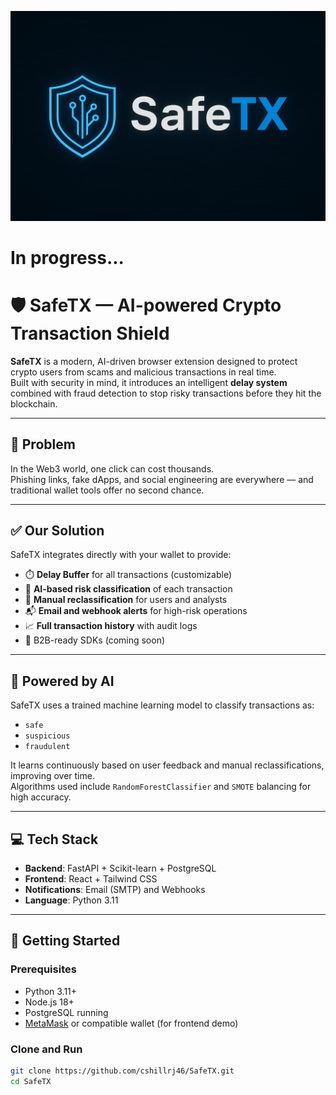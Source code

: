 <p align="center">
  <img src="SafeTX.png" alt="SafeTX Banner" width="600"/>
</p>

# In progress...
# 🛡️ SafeTX — AI-powered Crypto Transaction Shield

**SafeTX** is a modern, AI-driven browser extension designed to protect crypto users from scams and malicious transactions in real time.  
Built with security in mind, it introduces an intelligent **delay system** combined with fraud detection to stop risky transactions before they hit the blockchain.

---

## 🚨 Problem

In the Web3 world, one click can cost thousands.  
Phishing links, fake dApps, and social engineering are everywhere — and traditional wallet tools offer no second chance.

---

## ✅ Our Solution

SafeTX integrates directly with your wallet to provide:
- ⏱️ **Delay Buffer** for all transactions (customizable)
- 🧠 **AI-based risk classification** of each transaction
- 🔁 **Manual reclassification** for users and analysts
- 📬 **Email and webhook alerts** for high-risk operations
- 📈 **Full transaction history** with audit logs
- 👥 B2B-ready SDKs (coming soon)

---

## 🧠 Powered by AI

SafeTX uses a trained machine learning model to classify transactions as:
- `safe`
- `suspicious`
- `fraudulent`

It learns continuously based on user feedback and manual reclassifications, improving over time.  
Algorithms used include `RandomForestClassifier` and `SMOTE` balancing for high accuracy.

---

## 💻 Tech Stack

- **Backend**: FastAPI + Scikit-learn + PostgreSQL  
- **Frontend**: React + Tailwind CSS  
- **Notifications**: Email (SMTP) and Webhooks  
- **Language**: Python 3.11

---

## 🚀 Getting Started

### Prerequisites

- Python 3.11+
- Node.js 18+
- PostgreSQL running
- [MetaMask](https://metamask.io/) or compatible wallet (for frontend demo)

### Clone and Run

```bash
git clone https://github.com/cshillrj46/SafeTX.git
cd SafeTX
